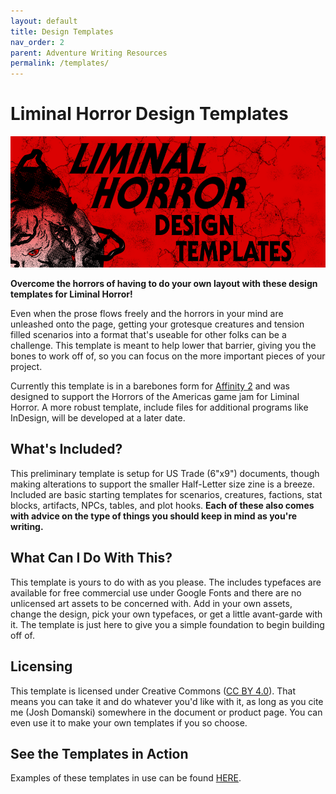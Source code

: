 ```yaml
---
layout: default
title: Design Templates
nav_order: 2
parent: Adventure Writing Resources
permalink: /templates/
---
```


# Liminal Horror Design Templates
![image](/img/template.png)

**Overcome the horrors of having to do your own layout with these design templates for Liminal Horror!**

Even when the prose flows freely and the horrors in your mind are unleashed onto the page, getting your grotesque creatures and tension filled scenarios into a format that's useable for other folks can be a challenge. This template is meant to help lower that barrier, giving you the bones to work off of, so you can focus on the more important pieces of your project.

Currently this template is in a barebones form for [Affinity 2](https://affinity.serif.com/en-us/publisher/?mc=AFFPPC01,UGC-PUB-PMAX&co=US&gad_source=1&gclid=Cj0KCQjwxsm3BhDrARIsAMtVz6PP6-R3RxIO3tsOoejeZU4yXPxb799ZQ6_waPlXFl4sO9u4tlzLBxUaAhI6EALw_wcB) and was designed to support the Horrors of the Americas game jam for Liminal Horror. A more robust template, include files for additional programs like InDesign, will be developed at a later date.

## What's Included?
This preliminary template is setup for US Trade (6"x9") documents, though making alterations to support the smaller Half-Letter size zine is a breeze. Included are basic starting templates for scenarios, creatures, factions, stat blocks, artifacts, NPCs, tables, and plot hooks. **Each of these also comes with advice on the type of things you should keep in mind as you're writing.**

## What Can I Do With This?
This template is yours to do with as you please. The includes typefaces are available for free commercial use under Google Fonts and there are no unlicensed art assets to be concerned with. Add in your own assets, change the design, pick your own typefaces, or get a little avant-garde with it. The template is just here to give you a simple foundation to begin building off of.

## Licensing
This template is licensed under Creative Commons ([CC BY 4.0](https://creativecommons.org/licenses/by/4.0/deed.en)). That means you can take it and do whatever you'd like with it, as long as you cite me (Josh Domanski) somewhere in the document or product page. You can even use it to make your own templates if you so choose.

## See the Templates in Action
Examples of these templates in use can be found [HERE](https://unenthuser.itch.io/case-files-vol-1).
